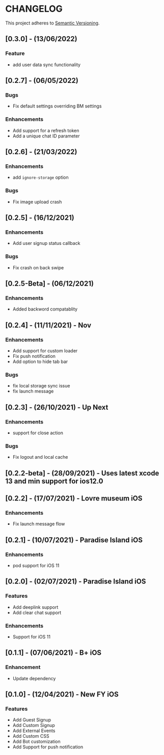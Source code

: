 # CHANGELOG

This project adheres to [Semantic Versioning](http://semver.org/spec/v2.0.0.html).

## [0.3.0] - (13/06/2022) 

### Feature
- add user data sync functionality


## [0.2.7] - (06/05/2022) 

### Bugs
- Fix default settings overriding BM settings

### Enhancements
- Add support for a refresh token
- Add a unique chat ID parameter

## [0.2.6] - (21/03/2022) 

### Enhancements
- add `ignore-storage` option

### Bugs
- Fix image upload crash

## [0.2.5] - (16/12/2021) 

### Enhancements
- Add user signup status callback

### Bugs
- Fix crash on back swipe

## [0.2.5-Beta] - (06/12/2021) 

### Enhancements
- Added backword compatablity

## [0.2.4] - (11/11/2021) - Nov

### Enhancements
- Add support for custom loader
- Fix push notification
- Add option to hide tab bar

### Bugs
- fix local storage sync issue
- fix launch message

## [0.2.3] - (26/10/2021) - Up Next

### Enhancements
- support for close action

### Bugs
- Fix logout and local cache

## [0.2.2-beta] - (28/09/2021) - Uses latest xcode 13 and min support for ios12.0

## [0.2.2] - (17/07/2021) - Lovre museum iOS

### Enhancements
- Fix launch message flow

## [0.2.1] - (10/07/2021) - Paradise Island iOS

### Enhancements
- pod support for iOS 11

## [0.2.0] - (02/07/2021) - Paradise Island iOS

### Features
- Add deeplink support
- Add clear chat support

### Enhancements
- Support for iOS 11

## [0.1.1] - (07/06/2021) - B+ iOS

### Enhancement
- Update dependency

## [0.1.0] - (12/04/2021) - New FY iOS

### Features
- Add Guest Signup
- Add Custom Signup
- Add External Events
- Add Custom CSS
- Add Bot customization 
- Add Support for push notification
